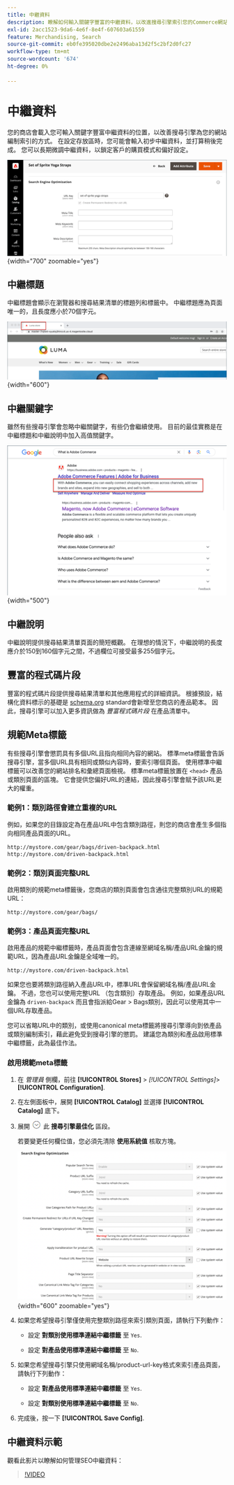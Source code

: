 ```yaml
---
title: 中繼資料
description: 瞭解如何輸入關鍵字豐富的中繼資料，以改進搜尋引擎索引您的Commerce網站的方式。
exl-id: 2acc1523-9da6-4e6f-8e4f-607603a61559
feature: Merchandising, Search
source-git-commit: eb0fe395020dbe2e2496aba13d2f5c2bf2d0fc27
workflow-type: tm+mt
source-wordcount: '674'
ht-degree: 0%

---
```


# 中繼資料

您的商店會載入您可輸入關鍵字豐富中繼資料的位置，以改善搜尋引擎為您的網站編制索引的方式。 在設定存放區時，您可能會輸入初步中繼資料，並打算稍後完成。 您可以長期微調中繼資料，以鎖定客戶的購買模式和偏好設定。

![產品設定 — 搜尋引擎最佳化](./assets/product-basic-settings-search-engine-optimization-yoga-strap.png){width="700" zoomable="yes"}

## 中繼標題

中繼標題會顯示在瀏覽器和搜尋結果清單的標題列和標籤中。 中繼標題應為頁面唯一的，且長度應小於70個字元。

![店面範例 — 中繼標題](./assets/storefront-home-page-meta-title.png){width="600"}

## 中繼關鍵字

雖然有些搜尋引擎會忽略中繼關鍵字，有些仍會繼續使用。 目前的最佳實務是在中繼標題和中繼說明中加入高值關鍵字。

![網頁瀏覽器搜尋 — 中繼關鍵字](./assets/storefront-meta-description.png){width="500"}

## 中繼說明

中繼說明提供搜尋結果清單頁面的簡短概觀。 在理想的情況下，中繼說明的長度應介於150到160個字元之間，不過欄位可接受最多255個字元。

## 豐富的程式碼片段

豐富的程式碼片段提供搜尋結果清單和其他應用程式的詳細資訊。 根據預設，結構化資料標示的基礎是 [schema.org][1] standard會新增至您商店的產品範本。 因此，搜尋引擎可以加入更多資訊做為 _豐富程式碼片段_ 在產品清單中。

## 規範Meta標籤

有些搜尋引擎會懲罰具有多個URL且指向相同內容的網站。 標準meta標籤會告訴搜尋引擎，當多個URL具有相同或類似內容時，要索引哪個頁面。 使用標準中繼標籤可以改善您的網站排名和彙總頁面檢視。 標準meta標籤放置在 `<head>` 產品或類別頁面的區塊。 它會提供您偏好URL的連結，因此搜尋引擎會賦予該URL更大的權重。

### 範例1：類別路徑會建立重複的URL

例如，如果您的目錄設定為在產品URL中包含類別路徑，則您的商店會產生多個指向相同產品頁面的URL。

    http://mystore.com/gear/bags/driven-backpack.html
    http://mystore.com/driven-backpack.html

### 範例2：類別頁面完整URL

啟用類別的規範meta標籤後，您商店的類別頁面會包含通往完整類別URL的規範URL：

    http://mystore.com/gear/bags/

### 範例3：產品頁面完整URL

啟用產品的規範中繼標籤時，產品頁面會包含連線至網域名稱/產品URL金鑰的規範URL，因為產品URL金鑰是全域唯一的。

    http://mystore.com/driven-backpack.html

如果您也要將類別路徑納入產品URL中，標準URL會保留網域名稱/產品URL金鑰。 不過，您也可以使用完整URL （包含類別）存取產品。 例如，如果產品URL金鑰為 `driven-backpack` 而且會指派給Gear > Bags類別，因此可以使用其中一個URL存取產品。

您可以省略URL中的類別，或使用canonical meta標籤將搜尋引擎導向到依產品或類別編制索引，藉此避免受到搜尋引擎的懲罰。 建議您為類別和產品啟用標準中繼標籤，此為最佳作法。

### 啟用規範meta標籤

1. 在 _管理員_ 側欄，前往 **[!UICONTROL Stores]** > _[!UICONTROL Settings]_>**[!UICONTROL Configuration]**.

1. 在左側面板中，展開 **[!UICONTROL Catalog]** 並選擇 **[!UICONTROL Catalog]** 底下。

1. 展開 ![展開選擇器](../assets/icon-display-expand.png) 此 **搜尋引擎最佳化** 區段。

   若要變更任何欄位值，您必須先清除 **使用系統值** 核取方塊。

   ![目錄設定 — 搜尋引擎最佳化](../configuration-reference/catalog/assets/catalog-search-engine-optimization.png){width="600" zoomable="yes"}

1. 如果您希望搜尋引擎僅使用完整類別路徑來索引類別頁面，請執行下列動作：

   - 設定 **對類別使用標準連結中繼標籤** 至 `Yes`.

   - 設定 **對產品使用標準連結中繼標籤** 至 `No`.

1. 如果您希望搜尋引擎只使用網域名稱/product-url-key格式來索引產品頁面，請執行下列動作：

   - 設定 **對產品使用標準連結中繼標籤** 至 `Yes`.

   - 設定 **對類別使用標準連結中繼標籤** 至 `No`.

1. 完成後，按一下 **[!UICONTROL Save Config]**.

## 中繼資料示範

觀看此影片以瞭解如何管理SEO中繼資料：

>[!VIDEO](https://video.tv.adobe.com/v/343750?quality=12)

[1]: https://schema.org/
